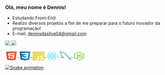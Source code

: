 ### Olá, meu nome é Dennis!

- Estudando Front-End
- Realizo diversos projetos a fim de me preparar para o futuro inovador da programação!
- E-mail: dennisdasilva04@gmail.com

 <div>
  <a href="https://github.com/DennisNgrox">
  <img height="160em" src="https://github-readme-stats.vercel.app/api?username=dennisngrox&show_icons=true&theme=dark&include_all_commits=true&count_private=true"/>
  <img height="160em" src="https://github-readme-stats.vercel.app/api/top-langs/?username=dennisngrox&layout=compact&langs_count=7&theme=dark"/>
</div>
<div style="display: inline_block"><br>
  <img align="center" alt="Rafa-HTML" height="30" width="40" src="https://raw.githubusercontent.com/devicons/devicon/master/icons/html5/html5-original.svg">
  <img align="center" alt="Rafa-CSS" height="30" width="40" src="https://raw.githubusercontent.com/devicons/devicon/master/icons/css3/css3-original.svg">
  <img align="center" alt="Rafa-Js" height="30" width="40" src="https://raw.githubusercontent.com/devicons/devicon/master/icons/javascript/javascript-plain.svg">
  <img align="center" alt="Rafa-React" height="30" width="40" src="https://raw.githubusercontent.com/devicons/devicon/master/icons/react/react-original.svg">
  <img align="center" alt="Rafa-mysql" height="30" width="40" src="https://github.com/devicons/devicon/blob/master/icons/mysql/mysql-original.svg">
  <img align="center" alt="Rafa-nodejs" height="30" width="40" src="https://github.com/devicons/devicon/blob/master/icons/nodejs/nodejs-original.svg">
 

 </div>
 
 
  ![Snake animation](https://github.com/dennisngrox/dennisngrox/blob/output/github-contribution-grid-snake.svg)
 

